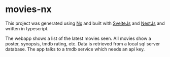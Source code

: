# movies-nx

This project was generated using [Nx](https://nx.dev) and built with [SvelteJs](https://svelte.dev/) and [NestJs](https://nestjs.com/) and written in typescript.

The webapp shows a list of the latest movies seen. All movies show a poster, synopsis, tmdb rating, etc. Data is retrieved from a local sql server database. The app talks to a tmdb service which needs an api key.



